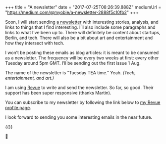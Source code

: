 +++
title = "A newsletter"
date = "2017-07-25T08:26:39.888Z"
mediumUrl = "https://medium.com/@myobie/a-newsletter-2888f5c10fb2"
+++

Soon, I will start sending [a newsletter](https://www.getrevue.co/profile/myobie) with interesting stories, analysis, and links to things that I find interesting. I’ll also include some paragraphs and links to what I’ve been up to. There will definitely be content about startups, Berlin, and tech. There will also be a bit about art and entertainment and how they intersect with tech.

I won’t be posting these emails as blog articles: it is meant to be consumed as a newsletter. The frequency will be every two weeks at first: every other Tuesday around 5pm GMT. I’ll be sending out the first issue 1 Aug.

The name of the newsletter is “Tuesday TEA time.” Yeah. _(Tech, entertainment, and art.)_

I am using [Revue](https://www.getrevue.co) to write and send the newsletter. So far, so good. Their support has been super responsive (thanks Martin).

You can subscribe to my newsletter by following the link below to [my Revue profile page](https://www.getrevue.co/profile/myobie).

I look forward to sending you some interesting emails in the near future.

{{<fig src="1-EHUBOUohExFZ1RgwJ4gIww.jpeg" alt="Photo of a postbox" />}}

🏁